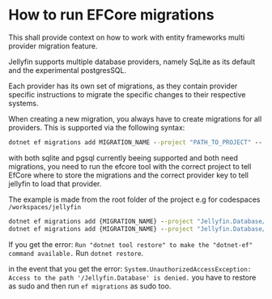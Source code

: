 # How to run EFCore migrations

This shall provide context on how to work with entity frameworks multi provider migration feature.

Jellyfin supports multiple database providers, namely SqLite as its default and the experimental postgresSQL.

Each provider has its own set of migrations, as they contain provider specific instructions to migrate the specific changes to their respective systems.

When creating a new migration, you always have to create migrations for all providers. This is supported via the following syntax:

```cmd
dotnet ef migrations add MIGRATION_NAME --project "PATH_TO_PROJECT" -- --provider PROVIDER_KEY
```

with both sqlite and pgsql currently beeing supported and both need migrations, you need to run the efcore tool with the correct project to tell EfCore where to store the migrations and the correct provider key to tell jellyfin to load that provider.

The example is made from the root folder of the project e.g for codespaces `/workspaces/jellyfin`

```cmd
dotnet ef migrations add {MIGRATION_NAME} --project "Jellyfin.Database/Jellyfin.Database.Providers.SqLite" -- --migration-provider Jellyfin-SqLite
dotnet ef migrations add {MIGRATION_NAME} --project "Jellyfin.Database/Jellyfin.Database.Providers.PgSql" -- --migration-provider Jellyfin-PgSql
```

If you get the error: `Run "dotnet tool restore" to make the "dotnet-ef" command available.` Run `dotnet restore`.

in the event that you get the error: `System.UnauthorizedAccessException: Access to the path '/Jellyfin.Database' is denied.` you have to restore as sudo and then run `ef migrations` as sudo too.
